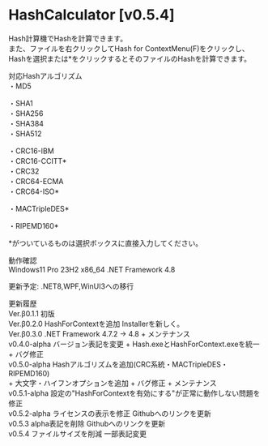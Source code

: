 ﻿# HashCalculator [v0.5.4]  
  
Hash計算機でHashを計算できます。  
また、ファイルを右クリックしてHash for ContextMenu(F)をクリックし、  
Hashを選択または*をクリックするとそのファイルのHashを計算できます。  
  
対応Hashアルゴリズム  
・MD5  
  
・SHA1  
・SHA256  
・SHA384  
・SHA512  
  
・CRC16-IBM  
・CRC16-CCITT*  
・CRC32  
・CRC64-ECMA  
・CRC64-ISO*  
  
・MACTripleDES*  
  
・RIPEMD160*  
  
*がついているものは選択ボックスに直接入力してください。  
  
動作確認  
Windows11 Pro 23H2 x86_64 
.NET Framework 4.8  
  
更新予定: .NET8,WPF,WinUI3への移行  
  
更新履歴  
Ver.β0.1.1 初版  
Ver.β0.2.0 HashForContextを追加 Installerを新しく。  
Ver.β0.3.0 .NET Framework 4.7.2 -> 4.8  + メンテナンス  
v0.4.0-alpha バージョン表記を変更 + Hash.exeとHashForContext.exeを統一 + バグ修正  
v0.5.0-alpha Hashアルゴリズムを追加(CRC系統・MACTripleDES・RIPEMD160)  
             + 大文字・ハイフンオプションを追加 + バグ修正 + メンテナンス  
v0.5.1-alpha 設定の"HashForContextを有効にする"が正常に動作しない問題を修正  
v0.5.2-alpha ライセンスの表示を修正 Githubへのリンクを更新  
v0.5.3 alpha表記を削除 Githubへのリンクを更新  
v0.5.4 ファイルサイズを削減 一部表記変更  
